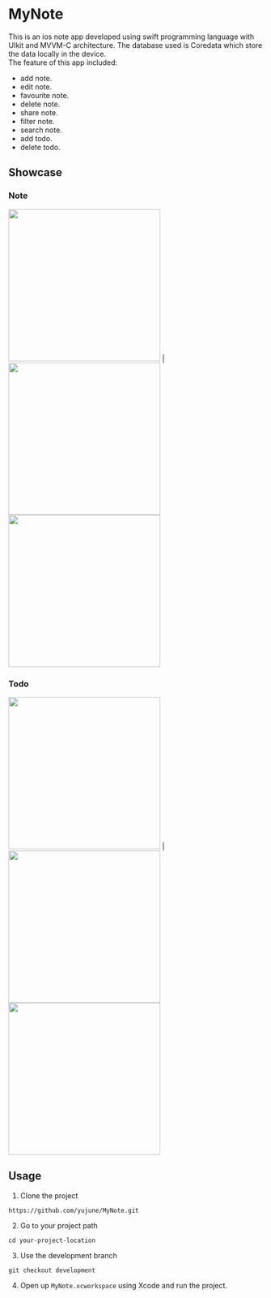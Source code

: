 # MyNote
This is an ios note app developed using swift programming language with UIkit and MVVM-C architecture. The database used is Coredata which store the data locally in the device. <br/>
The feature of this app included:
- add note.
- edit note.
- favourite note.
- delete note.
- share note.
- filter note.
- search note.
- add todo.
- delete todo.

## Showcase
### Note
<img src="https://user-images.githubusercontent.com/56582497/156883527-5fcb74f7-8d59-4f49-9668-47b88bab723b.png" width="300"> |
<img src="https://user-images.githubusercontent.com/56582497/156883989-6e049226-7f72-41df-9d4b-347547be6871.png" width="300">
<img src="https://user-images.githubusercontent.com/56582497/156883809-010e8b14-a4ab-46f9-86d2-60fdfdcfbc68.png" width="300">
### Todo
<img src="https://user-images.githubusercontent.com/56582497/156883591-7457f8be-4596-4265-a736-f44c1c476f05.png" width="300"> |
<img src="https://user-images.githubusercontent.com/56582497/156883918-2bd56f21-dce6-4ef5-9373-9286d339fa70.png" width="300">
<img src="https://user-images.githubusercontent.com/56582497/156883877-4c43c94d-50b0-4094-b899-add9de419a87.png" width="300">

## Usage
1. Clone the project
```
https://github.com/yujune/MyNote.git
```
2. Go to your project path
```
cd your-project-location
```
3. Use the development branch
```
git checkout development
```
4. Open up `MyNote.xcworkspace` using Xcode and run the project.
